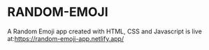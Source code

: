 # RANDOM-EMOJI
A Random Emoji app created with HTML, CSS and Javascript is live at:https://random-emoji-app.netlify.app/
